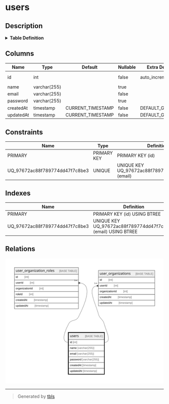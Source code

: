 # users

## Description

<details>
<summary><strong>Table Definition</strong></summary>

```sql
CREATE TABLE `users` (
  `id` int NOT NULL AUTO_INCREMENT,
  `name` varchar(255) DEFAULT NULL,
  `email` varchar(255) NOT NULL,
  `password` varchar(255) DEFAULT NULL,
  `createdAt` timestamp NOT NULL DEFAULT CURRENT_TIMESTAMP,
  `updatedAt` timestamp NOT NULL DEFAULT CURRENT_TIMESTAMP,
  PRIMARY KEY (`id`),
  UNIQUE KEY `UQ_97672ac88f789774dd47f7c8be3` (`email`)
) ENGINE=InnoDB AUTO_INCREMENT=[Redacted by tbls] DEFAULT CHARSET=utf8mb3
```

</details>

## Columns

| Name | Type | Default | Nullable | Extra Definition | Children | Parents | Comment |
| ---- | ---- | ------- | -------- | ---------------- | -------- | ------- | ------- |
| id | int |  | false | auto_increment | [user_organization_roles](user_organization_roles.md) [user_organizations](user_organizations.md) |  |  |
| name | varchar(255) |  | true |  |  |  |  |
| email | varchar(255) |  | false |  |  |  |  |
| password | varchar(255) |  | true |  |  |  |  |
| createdAt | timestamp | CURRENT_TIMESTAMP | false | DEFAULT_GENERATED |  |  |  |
| updatedAt | timestamp | CURRENT_TIMESTAMP | false | DEFAULT_GENERATED |  |  |  |

## Constraints

| Name | Type | Definition |
| ---- | ---- | ---------- |
| PRIMARY | PRIMARY KEY | PRIMARY KEY (id) |
| UQ_97672ac88f789774dd47f7c8be3 | UNIQUE | UNIQUE KEY UQ_97672ac88f789774dd47f7c8be3 (email) |

## Indexes

| Name | Definition |
| ---- | ---------- |
| PRIMARY | PRIMARY KEY (id) USING BTREE |
| UQ_97672ac88f789774dd47f7c8be3 | UNIQUE KEY UQ_97672ac88f789774dd47f7c8be3 (email) USING BTREE |

## Relations

![er](users.svg)

---

> Generated by [tbls](https://github.com/k1LoW/tbls)
